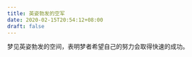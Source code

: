 ```yaml
---
title: 英姿勃发的空军
date: 2020-02-15T20:54:12+08:00
draft: false
---
```


梦见英姿勃发的空间，表明梦者希望自己的努力会取得快速的成功。
